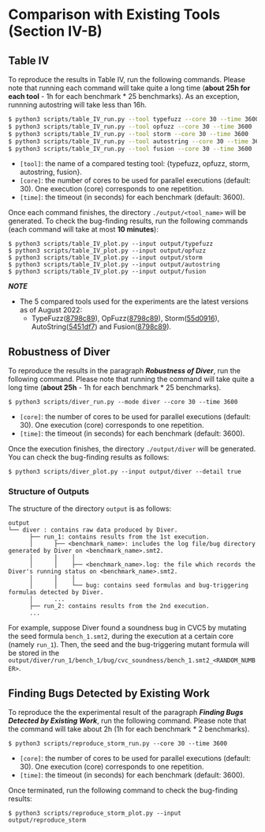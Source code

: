 # Comparison with Existing Tools (Section IV-B)
## Table IV
To reproduce the results in Table IV, run the following commands. Please note that running each command will take quite a long time (**about 25h for each tool** - 1h for each benchmark * 25 benchmarks). As an exception, runnning autostring will take less than 16h.

```bash
$ python3 scripts/table_IV_run.py --tool typefuzz --core 30 --time 3600 
$ python3 scripts/table_IV_run.py --tool opfuzz --core 30 --time 3600
$ python3 scripts/table_IV_run.py --tool storm --core 30 --time 3600
$ python3 scripts/table_IV_run.py --tool autostring --core 30 --time 3600 
$ python3 scripts/table_IV_run.py --tool fusion --core 30 --time 3600 
```
* ```[tool]```: the name of a compared testing tool: {typefuzz, opfuzz, storm, autostring, fusion}.
* ```[core]```: the number of cores to be used for parallel executions (default: 30). One execution (core) corresponds to one repetition.
* ```[time]```: the timeout (in seconds) for each benchmark (default: 3600).

Once each command finishes, the directory ```./output/<tool_name>``` will be generated.
To check the bug-finding results, run the following commands (each command will take at most **10 minutes**):
```
$ python3 scripts/table_IV_plot.py --input output/typefuzz
$ python3 scripts/table_IV_plot.py --input output/opfuzz
$ python3 scripts/table_IV_plot.py --input output/storm
$ python3 scripts/table_IV_plot.py --input output/autostring
$ python3 scripts/table_IV_plot.py --input output/fusion
```

***NOTE***
* The 5 compared tools used for the experiments are the latest versions as of August 2022: 
  + TypeFuzz([8798c89](https://github.com/testsmt/yinyang/tree/8798c89ace78fad5617323e61ba8f0a7e3c59f16)), OpFuzz([8798c89](https://github.com/testsmt/yinyang/tree/8798c89ace78fad5617323e61ba8f0a7e3c59f16)), Storm([55d0916](https://github.com/Practical-Formal-Methods/storm/tree/55d091624523a0544112ffc339fe81103b3daa2b)), AutoString([5451df7](https://github.com/alebugariu/StringSolversTests/tree/5451df7579ec47260f7040867ff2a93f2d2a4ab6)) and Fusion([8798c89](https://github.com/testsmt/yinyang/tree/8798c89ace78fad5617323e61ba8f0a7e3c59f16)).

## Robustness of Diver
To reproduce the results in the paragraph ***Robustness of Diver***,  run the following command. Please note that running the command will take quite a long time (**about 25h** - 1h for each benchmark * 25 benchmarks).
```
$ python3 scripts/diver_run.py --mode diver --core 30 --time 3600  
```
* ```[core]```: the number of cores to be used for parallel executions (default: 30). One execution (core) corresponds to one repetition.
* ```[time]```: the timeout (in seconds) for each benchmark (default: 3600).

Once the execution finishes, the directory ```./output/diver``` will be generated. You can check the bug-finding results as follows:
```
$ python3 scripts/diver_plot.py --input output/diver --detail true
```


### Structure of Outputs
The structure of the directory ```output``` is as follows:
```text
output
└── diver : contains raw data produced by Diver.
      ├── run_1: contains results from the 1st execution.
      │      ├── <benchmark_name>: includes the log file/bug directory generated by Diver on <benchmark_name>.smt2.
      │      │    │
      │      │    ├── <benchmark_name>.log: the file which records the Diver's running status on <benchmark_name>.smt2.
      │      │    │
      │      │    └── bug: contains seed formulas and bug-triggering formulas detected by Diver.
      │      ...
      ├── run_2: contains results from the 2nd execution.
      ... 
```
For example, suppose Diver found a soundness bug in CVC5 by mutating the seed formula ```bench_1.smt2```, during the execution at a certain core (namely ``run_1``). Then, the seed and the bug-triggering mutant formula will be stored in the ```output/diver/run_1/bench_1/bug/cvc_soundness/bench_1.smt2_<RANDOM_NUMBER>```. 

## Finding Bugs Detected by Existing Work
To reproduce the the experimental result of the paragraph ***Finding Bugs Detected by Existing Work***,
run the following command. Please note that the command will take about 2h (1h for each benchmark * 2 benchmarks). 
```
$ python3 scripts/reproduce_storm_run.py --core 30 --time 3600  
```
* ```[core]```: the number of cores to be used for parallel executions (default: 30). One execution (core) corresponds to one repetition.
* ```[time]```: the timeout (in seconds) for each benchmark (default: 3600).

Once terminated, run the following command to check the bug-finding results:
```
$ python3 scripts/reproduce_storm_plot.py --input output/reproduce_storm
```

